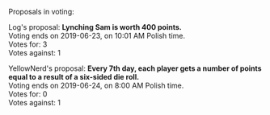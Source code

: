 Proposals in voting:

Log's proposal: **Lynching Sam is worth 400 points.**  
Voting ends on 2019-06-23, on 10:01 AM Polish time.  
Votes for: 3  
Votes against: 1

YellowNerd's proposal: **Every 7th day, each player gets a number of points equal to a result of a six-sided die roll.**  
Voting ends on 2019-06-24, on 8:00 AM Polish time.  
Votes for: 0  
Votes against: 1
